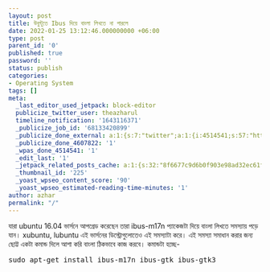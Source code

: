 ```yaml
---
layout: post
title: উবুন্টুতে Ibus দিয়ে বাংলা লিখতে না পারলে
date: 2022-01-25 13:12:46.000000000 +06:00
type: post
parent_id: '0'
published: true
password: ''
status: publish
categories:
- Operating System
tags: []
meta:
  _last_editor_used_jetpack: block-editor
  publicize_twitter_user: theazharul
  timeline_notification: '1643116371'
  _publicize_job_id: '68133420899'
  _publicize_done_external: a:1:{s:7:"twitter";a:1:{i:4514541;s:57:"https://twitter.com/theazharul/status/1485963880555819012";}}
  _publicize_done_4607822: '1'
  _wpas_done_4514541: '1'
  _edit_last: '1'
  _jetpack_related_posts_cache: a:1:{s:32:"8f6677c9d6b0f903e98ad32ec61f8deb";a:2:{s:7:"expires";i:1648284402;s:7:"payload";a:3:{i:0;a:1:{s:2:"id";i:109;}i:1;a:1:{s:2:"id";i:194;}i:2;a:1:{s:2:"id";i:7;}}}}
  _thumbnail_id: '225'
  _yoast_wpseo_content_score: '90'
  _yoast_wpseo_estimated-reading-time-minutes: '1'
author: azhar
permalink: "/"
---
```

<p><!-- wp:paragraph --></p>
<p>যারা ubuntu 16.04 ভার্সনে আপগ্রেড করেছেন তারা ibus-m17n প্যাকেজটা দিয়ে বাংলা লিখতে সমস্যায় পড়ে যান। xubuntu, lubuntu এই ভার্সনের ডিস্ট্রোগুলোতেও এই সমস্যাটা করে। এই সমস্যা সমাধান করার জন্য ছোট্ট একটা কমান্ড দিলে আশা করি বাংলা ঠিকভাবে কাজ করবে। কমান্ডটা হচ্ছে-</p>
<p><!-- /wp:paragraph --></p>
<p><!-- wp:syntaxhighlighter/code --></p>
<pre class="wp-block-syntaxhighlighter-code">sudo apt-get install ibus-m17n ibus-gtk ibus-gtk3</pre>
<p><!-- /wp:syntaxhighlighter/code --></p>
